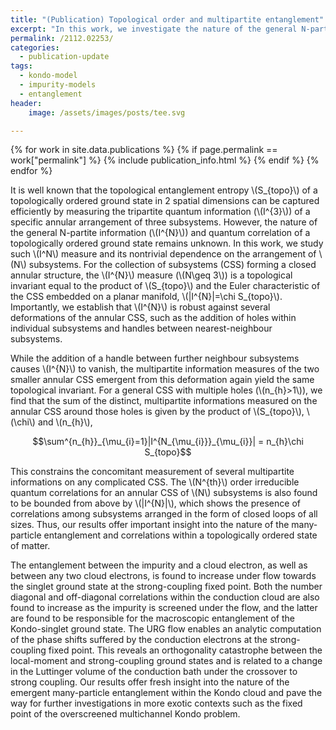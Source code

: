 ```yaml
---
title: "(Publication) Topological order and multipartite entanglement"
excerpt: "In this work, we investigate the nature of the general N-partite information and quantum correlation of a topologically ordered ground state."
permalink: /2112.02253/
categories:
  - publication-update
tags:
  - kondo-model
  - impurity-models
  - entanglement
header:
    image: /assets/images/posts/tee.svg

---
```


{% for work in site.data.publications %}
{% if page.permalink == work["permalink"] %}
{% include publication_info.html %}
{% endif %}
{% endfor %}

It is well known that the topological entanglement entropy \\(S_{topo}\\) of a topologically ordered ground state in 2 spatial dimensions can be captured efficiently by measuring the tripartite quantum information (\\(I^{3}\\)) of a specific annular arrangement of three subsystems. However, the nature of the general N-partite information (\\(I^{N}\\)) and quantum correlation of a topologically ordered ground state remains unknown. In this work, we study such \\(I^N\\) measure and its nontrivial dependence on the arrangement of \\(N\\) subsystems. For the collection of subsystems (CSS) forming a closed annular structure, the \\(I^{N}\\) measure (\\(N\geq 3\\)) is a topological invariant equal to the product of \\(S_{topo}\\) and the Euler characteristic of the CSS embedded on a planar manifold, \\(\|I^{N}\|=\chi S_{topo}\\). Importantly, we establish that \\(I^{N}\\) is robust against several deformations of the annular CSS, such as the addition of holes within individual subsystems and handles between nearest-neighbour subsystems.


While the addition of a handle between further neighbour subsystems causes \\(I^{N}\\) to vanish, the multipartite information measures of the two smaller annular CSS emergent from this deformation again yield the same topological invariant. For a general CSS with multiple holes (\\(n_{h}>1\\)), we find that the sum of the distinct,  multipartite informations measured on the annular CSS around those holes is given by the product of \\(S_{topo}\\), \\(\chi\\) and \\(n_{h}\\), 

$$\sum^{n_{h}}_{\mu_{i}=1}|I^{N_{\mu_{i}}}_{\mu_{i}}| = n_{h}\chi S_{topo}$$

This constrains the concomitant measurement of several multipartite informations on any complicated CSS. The \\(N^{th}\\) order irreducible quantum correlations for an annular CSS of \\(N\\) subsystems is also found to be bounded from above by \\(\|I^{N}\|\\), which shows the presence of correlations among subsystems arranged in the form of closed loops of all sizes. Thus, our results offer important insight into the nature of the many-particle entanglement and correlations within a topologically ordered state of matter.


The entanglement between the impurity and a cloud electron, as well as between any two cloud electrons, is found to increase under flow towards the singlet ground state at the strong-coupling fixed point. Both the number diagonal and off-diagonal correlations within the conduction cloud are also found to increase as the impurity is screened under the flow, and the latter are found to be responsible for the macroscopic entanglement of the Kondo-singlet ground state. The URG flow enables an analytic computation of the phase shifts suffered by the conduction electrons at the strong-coupling fixed point. This reveals an orthogonality catastrophe between the local-moment and strong-coupling ground states and is related to a change in the Luttinger volume of the conduction bath under the crossover to strong coupling. Our results offer fresh insight into the nature of the emergent many-particle entanglement within the Kondo cloud and pave the way for further investigations in more exotic contexts such as the fixed point of the overscreened multichannel Kondo problem.
